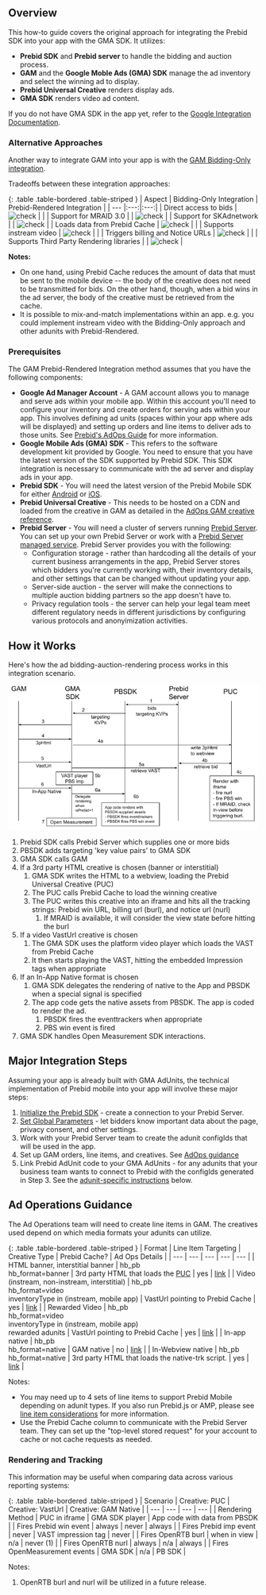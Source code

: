 ## Overview

This how-to guide covers the original approach for integrating the Prebid SDK into your app with the GMA SDK. It utilizes:

- **Prebid SDK** and **Prebid server** to handle the bidding and auction process.
- **GAM** and the **Google Moble Ads (GMA) SDK** manage the ad inventory and select the winning ad to display.
- **Prebid Universal Creative** renders display ads.
- **GMA SDK** renders video ad content.

If you do not have GMA SDK in the app yet, refer to the [Google Integration Documentation](https://developers.google.com/ad-manager/mobile-ads-sdk/{{include.platform}}/quick-start).

### Alternative Approaches

Another way to integrate GAM into your app is with the [GAM Bidding-Only integration](/prebid-mobile/pbm-api/{{include.platform}}/{{include.platform}}-sdk-integration-gam-original-api.html).

Tradeoffs between these integration approaches:

{: .table .table-bordered .table-striped }
| Aspect | Bidding-Only Integration | Prebid-Rendered Integration |
| --- |:---:|:---:|
| Direct access to bids | <img alt="check" src="/assets/images/icons/icon-check-green.png" width="30"> | |
| Support for MRAID 3.0 | | <img alt="check" src="/assets/images/icons/icon-check-green.png" width="30"> |
| Support for SKAdnetwork | | <img alt="check" src="/assets/images/icons/icon-check-green.png" width="30"> |
| Loads data from Prebid Cache | <img alt="check" src="/assets/images/icons/icon-check-green.png" width="30"> | |
| Supports instream video | <img alt="check" src="/assets/images/icons/icon-check-green.png" width="30"> | |
| Triggers billing and Notice URLs | <img alt="check" src="/assets/images/icons/icon-check-green.png" width="30"> | |
| Supports Third Party Rendering libraries | | <img alt="check" src="/assets/images/icons/icon-check-green.png" width="30"> |

**Notes:**

- On one hand, using Prebid Cache reduces the amount of data that must be sent to the mobile device -- the body of the creative does not need to be transmitted for bids. On the other hand, though, when a bid wins in the ad server, the body of the creative must be retrieved from the cache.
- It is possible to mix-and-match implementations within an app. e.g. you could implement instream video with the Bidding-Only approach and other adunits with Prebid-Rendered.

### Prerequisites

The GAM Prebid-Rendered Integration method assumes that you have the following components:

- **Google Ad Manager Account** - A GAM account allows you to manage and serve ads within your mobile app. Within this account you'll need to configure your inventory and create orders for serving ads within your app. This involves defining ad units (spaces within your app where ads will be displayed) and setting up orders and line items to deliver ads to those units. See [Prebid's AdOps Guide](/adops/before-you-start.html) for more information.
- **Google Mobile Ads (GMA) SDK** - This refers to the software development kit provided by Google. You need to ensure that you have the latest version of the SDK supported by Prebid SDK. This SDK integration is necessary to communicate with the ad server and display ads in your app.
- **Prebid SDK** - You will need the latest version of the Prebid Mobile SDK for either [Android](/prebid-mobile/pbm-api/android/code-integration-android.html) or [iOS](/prebid-mobile/pbm-api/ios/code-integration-ios.html).
- **Prebid Universal Creative** - This needs to be hosted on a CDN and loaded from the creative in GAM as detailed in the [AdOps GAM creative reference](/adops/gam-creative-banner-sbs.html#prebid-universal-creative).
- **Prebid Server** - You will need a cluster of servers running [Prebid Server](/prebid-server/use-cases/pbs-sdk.html). You can set up your own Prebid Server or work with a [Prebid Server managed service](https://prebid.org/managed-services/). Prebid Server provides you with the following:
  - Configuration storage - rather than hardcoding all the details of your current business arrangements in the app, Prebid Server stores which bidders you're currently working with, their inventory details, and other settings that can be changed without updating your app.
  - Server-side auction - the server will make the connections to multiple auction bidding partners so the app doesn't have to.
  - Privacy regulation tools - the server can help your legal team meet different regulatory needs in different jurisdictions by configuring various protocols and anonyimization activities.

## How it Works

Here's how the ad bidding-auction-rendering process works in this integration scenario.

![GAM Bidding Only Integration Details](/assets/images/prebid-mobile/mobile-details-gam-bidding-only.png)

1. Prebid SDK calls Prebid Server which supplies one or more bids
1. PBSDK adds targeting 'key value pairs' to GMA SDK
1. GMA SDK calls GAM
1. If a 3rd party HTML creative is chosen (banner or interstitial)
    1. GMA SDK writes the HTML to a webview, loading the Prebid Universal Creative (PUC)
    1. The PUC calls Prebid Cache to load the winning creative
    1. The PUC writes this creative into an iframe and hits all the tracking strings: Prebid win URL, billing url (burl), and notice url (nurl)
        1. If MRAID is available, it will consider the view state before hitting the burl
1. If a video VastUrl creative is chosen
    1. The GMA SDK uses the platform video player which loads the VAST from Prebid Cache
    1. It then starts playing the VAST, hitting the embedded Impression tags when appropriate
1. If an In-App Native format is chosen
    1. GMA SDK delegates the rendering of native to the App and PBSDK when a special signal is specified
    1. The app code gets the native assets from PBSDK. The app is coded to render the ad.
        1. PBSDK fires the eventtrackers when appropriate
        1. PBS win event is fired
1. GMA SDK handles Open Measurement SDK interactions.

## Major Integration Steps

Assuming your app is already built with GMA AdUnits, the technical implementation of Prebid mobile into your app will involve these major steps:

1. [Initialize the Prebid SDK](/prebid-mobile/pbm-api/ios/code-integration-ios.html) - create a connection to your Prebid Server.
2. [Set Global Parameters](/prebid-mobile/pbm-api/ios/pbm-targeting-ios.html) - let bidders know important data about the page, privacy consent, and other settings.
3. Work with your Prebid Server team to create the adunit configIds that will be used in the app.
4. Set up GAM orders, line items, and creatives. See [AdOps guidance](#ad-operations-guidance)
5. Link Prebid AdUnit code to your GMA AdUnits - for any adunits that your business team wants to connect to Prebid with the configIds generated in Step 3. See the [adunit-specific instructions](#adunit-specific-instructions) below.

## Ad Operations Guidance

The Ad Operations team will need to create line items in GAM. The creatives used depend on which media formats your adunits can utilize.

{: .table .table-bordered .table-striped }
| Format | Line Item Targeting | Creative Type | Prebid Cache? | Ad Ops Details |
| --- | --- | --- | --- | --- |
| HTML banner, interstitial banner | hb_pb<br/>hb_format=banner | 3rd party HTML that loads the [PUC](/overview/prebid-universal-creative.html) | yes | [link](/adops/gam-creative-banner-sbs.html) |
| Video (instream, non-instream, interstitial) | hb_pb<br/>hb_format=video<br/>inventoryType in (instream, mobile app) | VastUrl pointing to Prebid Cache | yes | [link](/adops/setting-up-prebid-video-in-dfp.html) |
| Rewarded Video | hb_pb<br/>hb_format=video<br/>inventoryType in (instream, mobile app)<br/>rewarded adunits | VastUrl pointing to Prebid Cache | yes | [link](/adops/setting-up-prebid-video-in-dfp.html) |
| In-app native | hb_pb<br/>hb_format=native | GAM native | no | [link](adops/gam-native.html#create-a-new-native-creative) |
| In-Webview native | hb_pb<br/>hb_format=native | 3rd party HTML that loads the native-trk script. | yes | [link](/adops/gam-native.html) |

Notes:

- You may need up to 4 sets of line items to support Prebid Mobile depending on adunit types. If you also run Prebid.js or AMP, please see [line item considerations](/adops/line-item-creation.html) for more information.
- Use the Prebid Cache column to communicate with the Prebid Server team. They can set up the "top-level stored request" for your account to cache or not cache requests as needed.

### Rendering and Tracking

This information may be useful when comparing data across various reporting systems:

{: .table .table-bordered .table-striped }
| Scenario | Creative: PUC | Creative: VastUrl | Creative: GAM Native |
| --- | --- | --- | --- |
| Rendering Method | PUC in iframe | GMA SDK player | App code with data from PBSDK |
| Fires Prebid win event | always | never | always |
| Fires Prebid imp event | never | VAST impression tag | never |
| Fires OpenRTB burl | when in view | n/a | never (1) |
| Fires OpenRTB nurl | always |  n/a | always |
| Fires OpenMeasurement events | GMA SDK |  n/a | PB SDK |

Notes:

1. OpenRTB burl and nurl will be utilized in a future release.
